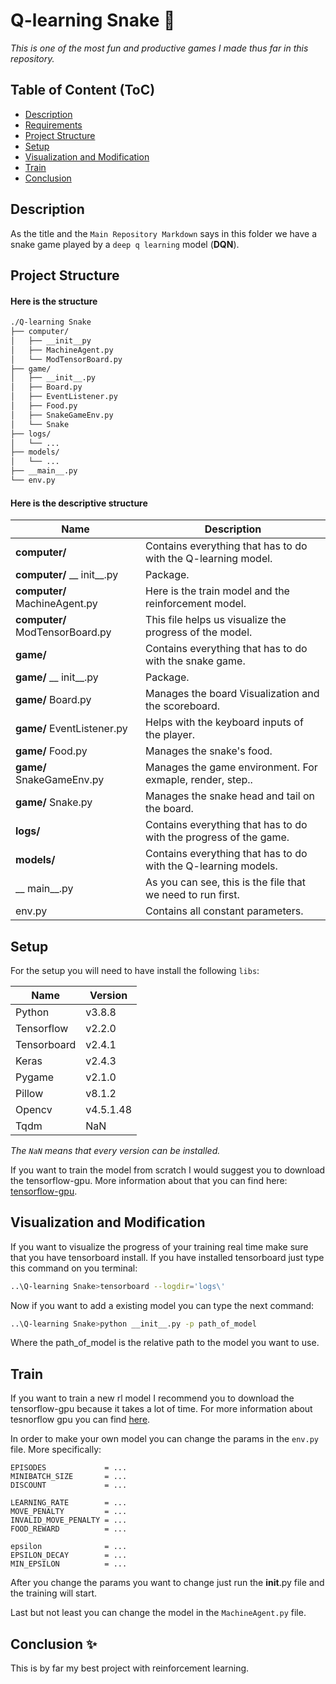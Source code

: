 # Q-learning Snake 🐉

*This is one of the most fun and productive games I made thus far in this repository.*

## Table of Content (ToC)

- [Description](#description)
- [Requirements](#requirements)
- [Project Structure](#project-structure)
- [Setup](#setup)
- [Visualization and Modification](#visualization-and-modification)
- [Train](#train)
- [Conclusion](#conclusion-✨)

## Description

As the title and the `Main Repository Markdown` says in this folder we have a snake game played by a `deep q learning` model (**DQN**).

## Project Structure

#### Here is the structure

```bash
./Q-learning Snake
├── computer/
│   ├── __init__py
│   ├── MachineAgent.py
│   └── ModTensorBoard.py
├── game/
│   ├── __init__.py
│   ├── Board.py
│   ├── EventListener.py
│   ├── Food.py
│   ├── SnakeGameEnv.py
│   └── Snake
├── logs/
│   └── ...
├── models/
│   └── ...
├── __main__.py
└── env.py
```

#### Here is the descriptive structure

| Name                             | Description                                                       |
| -------------------------------- | ----------------------------------------------------------------- |
| **computer/**                    | Contains everything that has to do with the Q-learning model.     |
| **computer/** __ init__.py       | Package.                                                          |
| **computer/** MachineAgent.py    | Here is the train model and the reinforcement model.              |
| **computer/** ModTensorBoard.py  | This file helps us visualize the progress of the model.           |
| **game/**                        | Contains everything that has to do with the snake game.           |
| **game/** __ init__.py           | Package.                                                          |
| **game/** Board.py               | Manages the board Visualization and the scoreboard.               |
| **game/** EventListener.py       | Helps with the keyboard inputs of the player.                     |
| **game/** Food.py                | Manages the snake's food.                                         |
| **game/** SnakeGameEnv.py        | Manages the game environment. For exmaple, render, step..         |
| **game/** Snake.py               | Manages the snake head and tail on the board.                     |
| **logs/**                        | Contains everything that has to do with the progress of the game. |
| **models/**                      | Contains everything that has to do with the Q-learning models.    |
| __ main__.py                     | As you can see, this is the file that we need to run first.       |
| env.py                           | Contains all constant parameters.                                 |

## Setup

For the setup you will need to have install the following `libs`:

| Name              | Version                   |
|-------------------|---------------------------|
| Python            | v3.8.8                    |
| Tensorflow        | v2.2.0                    |
| Tensorboard       | v2.4.1                    |
| Keras             | v2.4.3                    |
| Pygame            | v2.1.0                    |
| Pillow            | v8.1.2                    |
| Opencv            | v4.5.1.48                 |
| Tqdm              | NaN                       |

*The `NaN` means that every version can be installed.* 

If you want to train the model from scratch I would suggest you to download the tensorflow-gpu. More information about that you can find here: [tensorflow-gpu](https://www.tensorflow.org/install/gpu).

## Visualization and Modification

If you want to visualize the progress of your training real time make sure that you have tensorboard install. If you have installed tensorboard just type this command on you terminal:

```bash
..\Q-learning Snake>tensorboard --logdir='logs\'
```

Now if you want to add a existing model you can type the next command:


```bash
..\Q-learning Snake>python __init__.py -p path_of_model
```

Where the path_of_model is the relative path to the model you want to use.

## Train

If you want to train a new rl model I recommend you to download the tensorflow-gpu because it takes a lot of time. For more information about tesnorflow gpu you can find [here](https://www.tensorflow.org/install/gpu).

In order to make your own model you can change the params in the `env.py` file. More specifically:
```
EPISODES             = ...
MINIBATCH_SIZE       = ...
DISCOUNT             = ...

LEARNING_RATE        = ...
MOVE_PENALTY         = ...
INVALID_MOVE_PENALTY = ...
FOOD_REWARD          = ...

epsilon              = ...
EPSILON_DECAY        = ...
MIN_EPSILON          = ...
```

After you change the params you want to change just run the __init__.py file and the training will start.

Last but not least you can change the model in the `MachineAgent.py` file.

## Conclusion ✨

This is by far my best project with reinforcement learning.
